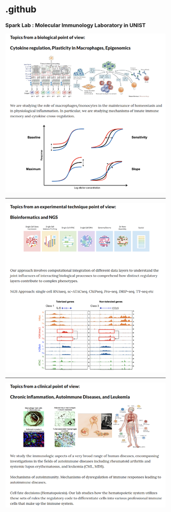 # .github
### Spark Lab : Molecular Immunology Laboratory in UNIST

<p align="center">
<img width="750" src="src/Topic_Spark_LAB_0.png">
</p>

<hr>

<p align="center">
<img width="750" src="src/Topic_Spark_LAB_1.png">
</p>

<hr>

<p align="center">
<img width="750" src="src/Topic_Spark_LAB_2.png">
</p>
